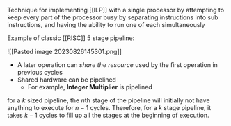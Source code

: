 Technique for implementing [[ILP]] with a single processor by attempting to keep every part of the processor busy by separating instructions into sub instructions, and having the ability to run one of each simultaneously

Example of classic [[RISC]] 5 stage pipeline:

![[Pasted image 20230826145301.png]]

- A later operation can *share the resource* used by the first operation in previous cycles
- Shared hardware can be pipelined
	- For example, **Integer Multiplier** is pipelined

for a $k$ sized pipeline, the $n$th stage of the pipeline will initially not have anything to execute for $n-1$ cycles. Therefore, for a $k$ stage pipeline, it takes $k-1$ cycles to fill up all the stages at the beginning of execution.
